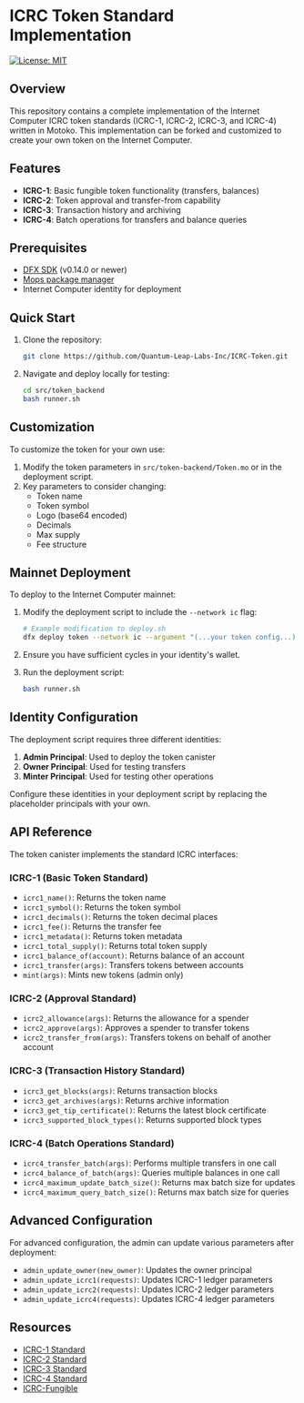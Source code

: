 # ICRC Token Standard Implementation

[![License: MIT](https://img.shields.io/badge/License-MIT-blue.svg)](LICENSE)

## Overview

This repository contains a complete implementation of the Internet Computer ICRC token standards (ICRC-1, ICRC-2, ICRC-3, and ICRC-4) written in Motoko. This implementation can be forked and customized to create your own token on the Internet Computer.

## Features

- **ICRC-1**: Basic fungible token functionality (transfers, balances)
- **ICRC-2**: Token approval and transfer-from capability
- **ICRC-3**: Transaction history and archiving
- **ICRC-4**: Batch operations for transfers and balance queries

## Prerequisites

- [DFX SDK](https://internetcomputer.org/docs/current/developer-tools/install) (v0.14.0 or newer)
- [Mops package manager](https://docs.mops.one/quick-start)
- Internet Computer identity for deployment

## Quick Start

1. Clone the repository:

   ``` bash
   git clone https://github.com/Quantum-Leap-Labs-Inc/ICRC-Token.git
   ```

2. Navigate and deploy locally for testing:

   ```bash
   cd src/token_backend
   bash runner.sh
   ```

## Customization

To customize the token for your own use:

1. Modify the token parameters in `src/token-backend/Token.mo` or in the deployment script.
2. Key parameters to consider changing:
   - Token name
   - Token symbol
   - Logo (base64 encoded)
   - Decimals
   - Max supply
   - Fee structure

## Mainnet Deployment

To deploy to the Internet Computer mainnet:

1. Modify the deployment script to include the `--network ic` flag:

   ```bash
   # Example modification to deploy.sh
   dfx deploy token --network ic --argument "(...your token config...)"
   ```

2. Ensure you have sufficient cycles in your identity's wallet.

3. Run the deployment script:

   ```bash
   bash runner.sh
   ```

## Identity Configuration

The deployment script requires three different identities:

1. **Admin Principal**: Used to deploy the token canister
2. **Owner Principal**: Used for testing transfers
3. **Minter Principal**: Used for testing other operations

Configure these identities in your deployment script by replacing the placeholder principals with your own.

## API Reference

The token canister implements the standard ICRC interfaces:

### ICRC-1 (Basic Token Standard)

- `icrc1_name()`: Returns the token name
- `icrc1_symbol()`: Returns the token symbol
- `icrc1_decimals()`: Returns the token decimal places
- `icrc1_fee()`: Returns the transfer fee
- `icrc1_metadata()`: Returns token metadata
- `icrc1_total_supply()`: Returns total token supply
- `icrc1_balance_of(account)`: Returns balance of an account
- `icrc1_transfer(args)`: Transfers tokens between accounts
- `mint(args)`: Mints new tokens (admin only)

### ICRC-2 (Approval Standard)

- `icrc2_allowance(args)`: Returns the allowance for a spender
- `icrc2_approve(args)`: Approves a spender to transfer tokens
- `icrc2_transfer_from(args)`: Transfers tokens on behalf of another account

### ICRC-3 (Transaction History Standard)

- `icrc3_get_blocks(args)`: Returns transaction blocks
- `icrc3_get_archives(args)`: Returns archive information
- `icrc3_get_tip_certificate()`: Returns the latest block certificate
- `icrc3_supported_block_types()`: Returns supported block types

### ICRC-4 (Batch Operations Standard)

- `icrc4_transfer_batch(args)`: Performs multiple transfers in one call
- `icrc4_balance_of_batch(args)`: Queries multiple balances in one call
- `icrc4_maximum_update_batch_size()`: Returns max batch size for updates
- `icrc4_maximum_query_batch_size()`: Returns max batch size for queries

## Advanced Configuration

For advanced configuration, the admin can update various parameters after deployment:

- `admin_update_owner(new_owner)`: Updates the owner principal
- `admin_update_icrc1(requests)`: Updates ICRC-1 ledger parameters
- `admin_update_icrc2(requests)`: Updates ICRC-2 ledger parameters
- `admin_update_icrc4(requests)`: Updates ICRC-4 ledger parameters

## Resources

- [ICRC-1 Standard](https://github.com/dfinity/ICRC-1/tree/main/standards/ICRC-1)
- [ICRC-2 Standard](https://github.com/dfinity/ICRC-1/tree/main/standards/ICRC-2)
- [ICRC-3 Standard](https://github.com/dfinity/ICRC-1/tree/main/standards/ICRC-3)
- [ICRC-4 Standard](https://github.com/dfinity/ICRC-1/tree/main/standards/ICRC-4)
- [ICRC-Fungible](https://github.com/PanIndustrial-Org/ICRC_fungible)

